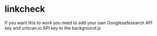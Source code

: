 # linkcheck

If you want this to work you need to add your own Googlesafesearch API key and urlscan.io API key to the background.js
